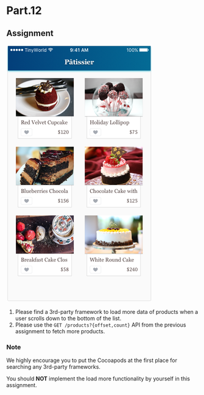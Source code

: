 # Part.12

## Assignment

![Controller/Product List/Normal/Products Without Tab Bar](../../../resources/images/controller/product-list/normal/products-without-tab-bar.png)

1. Please find a 3rd-party framework to load more data of products when a user scrolls down to the bottom of the list.
2. Please use the `GET /products?{offset,count}` API from the previous assignment to fetch more products.

### Note

We highly encourage you to put the Cocoapods at the first place for searching any 3rd-party frameworks.

You should **NOT** implement the load more functionality by yourself in this assignment.